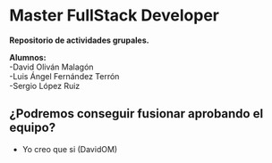 # Master FullStack Developer

<strong>Repositorio de actividades grupales.</strong>

<strong>Alumnos:</strong>
</br>
-David Oliván Malagón
</br>
-Luis Ángel Fernández Terrón
</br>
-Sergio López Ruiz

## ¿Podremos conseguir fusionar aprobando el equipo?
- Yo creo que si (DavidOM)